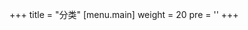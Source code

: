 +++
title = "分类"
[menu.main]
  weight = 20
  pre = '<i aria-hidden="true" class="fas fa-fw fa-folder"></i>'
+++

